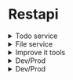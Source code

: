 # Restapi
<details><summary>Todo service</summary>

![Todos](screenshots/todo_tests.png)

</details>

<details><summary>File service</summary>

![Files](./screenshots/files.png)

</details>

<details><summary>Improve it tools</summary>
<details><summary>phpstan</summary>

    Before

![phpstan_before](./screenshots/phpstan_before_l5.png)

    After

![phpstan_after](./screenshots/phpstan_after_l5.png)

</details>

<details><summary>phpcs</summary>

    Before

![phpcs_before_1](./screenshots/phpcs_before_1.png)

![phpcs_before_2](./screenshots/phpcs_before_2.png)

![phpcs_before_3](./screenshots/phpcs_before_3.png)

    phpcbf_fix

![phpcbf_fix](./screenshots/phpcbf_fix.png)

</details>

<details><summary>php-cs-fixer</summary>

![php-cs-fixer](./screenshots/php-cs-fixer.png)

</details>

<details><summary>phpmd</summary>

![phpmd](./screenshots/phpmd_before_cleancode.png)

</details>

</details>

<details><summary>Dev/Prod</summary>

![Dev/Prod](./screenshots/dev_prod.png)

</details>

<details><summary>Dev/Prod</summary>

![ssh+git Dnd](./screenshots/deploy_dev.png)

</details>
